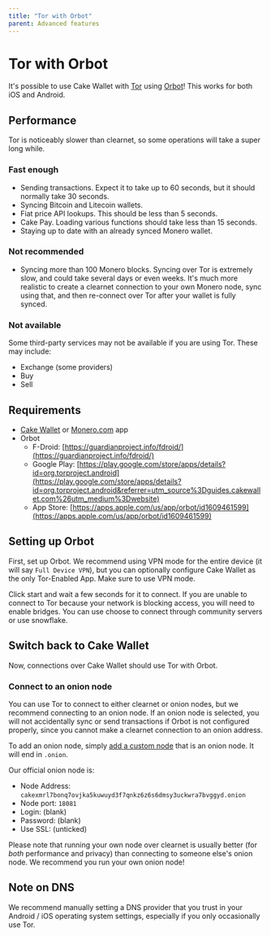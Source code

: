 ```yaml
---
title: "Tor with Orbot"
parent: Advanced features
---
```


# Tor with Orbot

It's possible to use Cake Wallet with [Tor](https://www.torproject.org/) using [Orbot](https://guardianproject.info/apps/org.torproject.android/)! This works for both iOS and Android.

## Performance

Tor is noticeably slower than clearnet, so some operations will take a super long while.

### Fast enough

* Sending transactions. Expect it to take up to 60 seconds, but it should normally take 30 seconds.
* Syncing Bitcoin and Litecoin wallets.
* Fiat price API lookups. This should be less than 5 seconds.
* Cake Pay. Loading various functions should take less than 15 seconds.
* Staying up to date with an already synced Monero wallet.

### Not recommended

* Syncing more than 100 Monero blocks. Syncing over Tor is extremely slow, and could take several days or even weeks. It's much more realistic to create a clearnet connection to your own Monero node, sync using that, and then re-connect over Tor after your wallet is fully synced.

### Not available

Some third-party services may not be available if you are using Tor. These may include:

* Exchange (some providers)
* Buy
* Sell

## Requirements

* [Cake Wallet](https://cakewallet.com) or [Monero.com](https://monero.com) app
* Orbot
    * F-Droid: [https://guardianproject.info/fdroid/](https://guardianproject.info/fdroid/)
    * Google Play: [https://play.google.com/store/apps/details?id=org.torproject.android](https://play.google.com/store/apps/details?id=org.torproject.android&referrer=utm_source%3Dguides.cakewallet.com%26utm_medium%3Dwebsite)
    * App Store: [https://apps.apple.com/us/app/orbot/id1609461599](https://apps.apple.com/us/app/orbot/id1609461599)

## Setting up Orbot

First, set up Orbot. We recommend using VPN mode for the entire device (it will say `Full Device VPN`), but you can optionally configure Cake Wallet as the only Tor-Enabled App. Make sure to use VPN mode.

Click start and wait a few seconds for it to connect. If you are unable to connect to Tor because your network is blocking access, you will need to enable bridges. You can use choose to connect through community servers or use snowflake.

## Switch back to Cake Wallet

Now, connections over Cake Wallet should use Tor with Orbot.

### Connect to an onion node

You can use Tor to connect to either clearnet or onion nodes, but we recommend connecting to an onion node. If an onion node is selected, you will not accidentally sync or send transactions if Orbot is not configured properly, since you cannot make a clearnet connection to an onion address.

To add an onion node, simply [add a custom node](/docs/advanced-features/custom-node) that is an onion node. It will end in `.onion`.

Our official onion node is:

* Node Address: `cakexmrl7bonq7ovjka5kuwuyd3f7qnkz6z6s6dmsy3uckwra7bvggyd.onion`
* Node port: `18081`
* Login: (blank)
* Password: (blank)
* Use SSL: (unticked)

Please note that running your own node over clearnet is usually better (for *both* performance and privacy) than connecting to someone else's onion node. We recommend you run your own onion node!

## Note on DNS

We recommend manually setting a DNS provider that you trust in your Android / iOS operating system settings, especially if you only occasionally use Tor.
